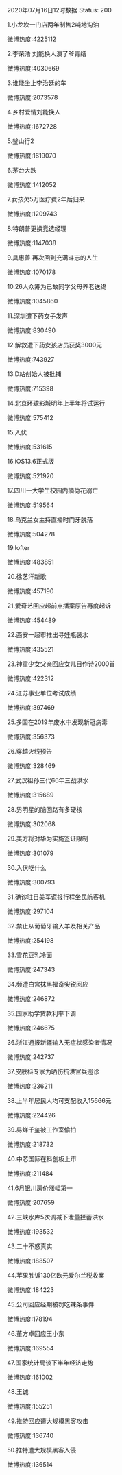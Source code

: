 2020年07月16日12时数据
Status: 200

1.小龙坎一门店两年制售2吨地沟油

微博热度:4225112

2.李荣浩 刘能换人演了爷青结

微博热度:4030669

3.谁能坐上李治廷的车

微博热度:2073578

4.乡村爱情刘能换人

微博热度:1672728

5.釜山行2

微博热度:1619070

6.茅台大跌

微博热度:1412052

7.女孩欠5万医疗费2年后归来

微博热度:1209743

8.特朗普更换竞选经理

微博热度:1147038

9.具惠善 再次回到充满斗志的人生

微博热度:1070178

10.26人众筹为已故同学父母养老送终

微博热度:1045860

11.深圳遭下药女子发声

微博热度:830490

12.解救遭下药女孩店员获奖3000元

微博热度:743927

13.D站创始人被批捕

微博热度:715398

14.北京环球影城明年上半年将试运行

微博热度:575412

15.入伏

微博热度:531615

16.iOS13.6正式版

微博热度:521920

17.四川一大学生校园内摘荷花溺亡

微博热度:519564

18.乌克兰女主持直播时门牙脱落

微博热度:504278

19.lofter

微博热度:483851

20.徐艺洋新歌

微博热度:457190

21.爱奇艺回应超前点播案原告再度起诉

微博热度:454489

22.西安一超市推出寻娃瓶装水

微博热度:435521

23.神童少女父亲回应女儿日作诗2000首

微博热度:422312

24.江苏事业单位考试成绩

微博热度:397469

25.多国在2019年废水中发现新冠病毒

微博热度:356373

26.穿越火线预告

微博热度:328469

27.武汉祖孙三代66年三战洪水

微博热度:315689

28.男明星的脑回路有多硬核

微博热度:302068

29.美方将对华为实施签证限制

微博热度:301079

30.入伏吃什么

微博热度:300793

31.确诊驻日美军谎报行程坐民航客机

微博热度:297104

32.禁止从葡萄牙输入羊及相关产品

微博热度:254198

33.雪花豆乳冷面

微博热度:247343

34.频遭白宫抹黑福奇尖锐回应

微博热度:246872

35.国家助学贷款利率下调

微博热度:246675

36.浙江通报新疆输入无症状感染者情况

微博热度:242737

37.皮肤科专家为晒伤抗洪官兵巡诊

微博热度:236211

38.上半年居民人均可支配收入15666元

微博热度:224426

39.易烊千玺被工作室偷拍

微博热度:218732

40.中芯国际在科创板上市

微博热度:211484

41.6月银川房价涨幅第一

微博热度:207659

42.三峡水库5次调减下泄量拦蓄洪水

微博热度:193532

43.二十不惑真实

微博热度:188507

44.苹果胜诉130亿欧元爱尔兰税收案

微博热度:184223

45.公司回应经期被罚吃辣条事件

微博热度:178194

46.董方卓回应王小东

微博热度:169554

47.国家统计局谈下半年经济走势

微博热度:161002

48.王诚

微博热度:155251

49.推特回应遭大规模黑客攻击

微博热度:136740

50.推特遭大规模黑客入侵

微博热度:136514

